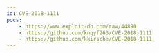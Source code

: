 ```yaml
---
id: CVE-2018-1111
pocs:
    - https://www.exploit-db.com/raw/44890
    - https://github.com/knqyf263/CVE-2018-1111
    - https://github.com/kkirsche/CVE-2018-1111
---
```

